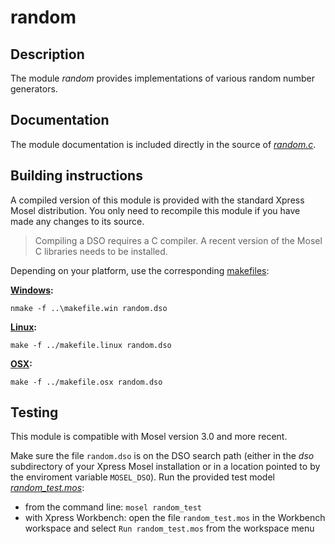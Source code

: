 # random

## Description

The module *random* provides implementations of various random number generators.  

## Documentation

The module documentation is included directly in the source of *[random.c](random.c)*.

## Building instructions

A compiled version of this module is provided with the standard Xpress Mosel distribution. You only need to recompile this module if you have made any changes to its source.

> Compiling a DSO requires a C compiler.
> A recent version of the Mosel C libraries needs to be installed. 


Depending on your platform, use the corresponding [makefiles](../README.md):

**[Windows](../makefile.win):**

`nmake -f ..\makefile.win random.dso`

**[Linux](../makefile.linux):**

`make -f ../makefile.linux random.dso`

**[OSX](../makefile.osx):**

`make -f ../makefile.osx random.dso`  

## Testing

This module is compatible with Mosel version 3.0 and more recent.

Make sure the file `random.dso` is on the DSO search path (either in the *dso* subdirectory of your Xpress Mosel installation or in a location pointed to by the enviroment variable `MOSEL_DSO`).
Run the provided test model *[random_test.mos](random_test.mos)*:
* from the command line: `mosel random_test`
* with Xpress Workbench: open the file `random_test.mos` in the Workbench workspace and select `Run random_test.mos` from the workspace menu

